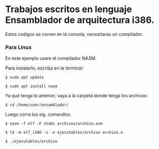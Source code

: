 # Trabajos escritos en lenguaje Ensamblador de arquitectura i386.

Estos codigos se corren en la consola, necesitaras un compilador.

<!-- ### Para Windows -->

<!-- Guarde los archivos dentro de la carpeta del compilador. -->

<!-- Para correr los programas abra la consola y vaya a la carpeta del compilador: -->

<!-- ```> cd C:/User/Documents/NASM``` -->

<!-- Luego corra los sig. comandos: -->

<!-- ```> nasm -f win32 archivo.asm -o archivo.o``` -->

### Para Linux

En este ejemplo usare el compilador NASM.

Para instalarlo, escriba en la terminal:

```$ sudo apt update```

```$ sudo apt install nasm```

Ya que tenga lo anterior, vaya a la carpeta donde tenga los archivos:

```$ cd /home/user/ensamblador/```

Luego corra los sig. comandos:

```$ nasm -f elf -F stabs archivos/archivo.asm```

```$ ld -m elf_i386 -s -o ejecutables/archivo archivo.o```

```$ ./ejecutables/archivo```